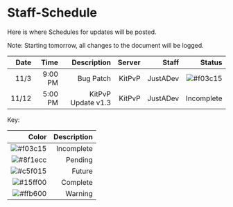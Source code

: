 # Staff-Schedule
Here is where Schedules for updates will be posted.

Note: Starting tomorrow, all changes to the document will be logged.


| Date | Time | Description | Server | Staff | Status |
| -----:| ------:| ---------------:| ---------:| ------:| -----:|
| 11/3 | 9:00 PM | Bug Patch | KitPvP | JustADev |![#f03c15](https://placehold.it/15/f03c15/000000?text=+) |
| 11/12 | 5:00 PM | KitPvP Update v1.3 | KitPvP | JustADev | Incomplete |


Key:

| Color | Description |
| ----:| ------------:|
|![#f03c15](https://placehold.it/15/f03c15/000000?text=+) |Incomplete|
|![#8f1ecc](https://placehold.it/15/8f1ecc/000000?text=+) |Pending|
|![#c5f015](https://placehold.it/15/c5f015/000000?text=+) |Future|      
|![#15ff00](https://placehold.it/15/15ff00/000000?text=+) |Complete|
|![#ffb600](https://placehold.it/15/ffb600/000000?text=+) |Warning|
